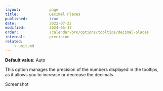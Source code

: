 ```yaml
---
layout:             page
title:              Decimal Places
published:          true
date:               2022-07-22
modified:           2024-05-17
order:              /calendar-pro/options/tooltips/decimal-places
internal:           precision
related:
    - unit.md
---
```

**Default value:** Auto

This option manages the precision of the numbers displayed in the tooltips, as it allows you to increase or decrease the decimals.

<todo>Screenshot</todo>